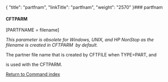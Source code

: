 {
    "title": "partfnam",
    "linkTitle": "partfnam",
    "weight": "2570"
}### <span id="partfnam"></span>partfnam

#### CFTPARM

\[PARTFNAME = filename\]

*This parameter is obsolete for Windows, UNIX, and HP NonStop as the filename is created in CFTPARM  by default.*

The partner file name that is created by CFTFILE when TYPE=PART, and
is used with the CFTPARM.

[Return to Command index](../../)
